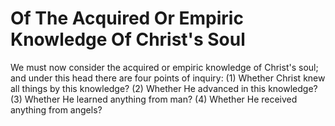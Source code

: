 # Of The Acquired Or Empiric Knowledge Of Christ's Soul

We must now consider the acquired or empiric knowledge of Christ's soul; and under this head there are four points of inquiry:
(1) Whether Christ knew all things by this knowledge?
(2) Whether He advanced in this knowledge?
(3) Whether He learned anything from man?
(4) Whether He received anything from angels?
